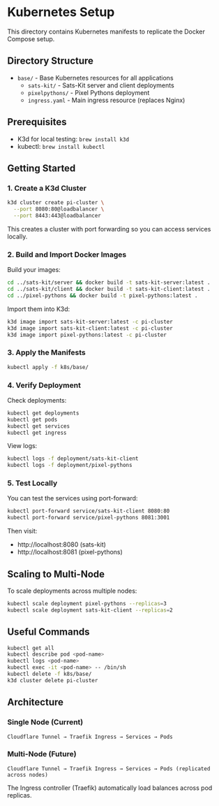 # Kubernetes Setup

This directory contains Kubernetes manifests to replicate the Docker Compose setup.

## Directory Structure

- `base/` - Base Kubernetes resources for all applications
  - `sats-kit/` - Sats-Kit server and client deployments
  - `pixelpythons/` - Pixel Pythons deployment
  - `ingress.yaml` - Main ingress resource (replaces Nginx)

## Prerequisites

- K3d for local testing: `brew install k3d`
- kubectl: `brew install kubectl`

## Getting Started

### 1. Create a K3d Cluster

```bash
k3d cluster create pi-cluster \
  --port 8080:80@loadbalancer \
  --port 8443:443@loadbalancer
```

This creates a cluster with port forwarding so you can access services locally.

### 2. Build and Import Docker Images

Build your images:

```bash
cd ../sats-kit/server && docker build -t sats-kit-server:latest .
cd ../sats-kit/client && docker build -t sats-kit-client:latest .
cd ../pixel-pythons && docker build -t pixel-pythons:latest .
```

Import them into K3d:

```bash
k3d image import sats-kit-server:latest -c pi-cluster
k3d image import sats-kit-client:latest -c pi-cluster
k3d image import pixel-pythons:latest -c pi-cluster
```

### 3. Apply the Manifests

```bash
kubectl apply -f k8s/base/
```

### 4. Verify Deployment

Check deployments:

```bash
kubectl get deployments
kubectl get pods
kubectl get services
kubectl get ingress
```

View logs:

```bash
kubectl logs -f deployment/sats-kit-client
kubectl logs -f deployment/pixel-pythons
```

### 5. Test Locally

You can test the services using port-forward:

```bash
kubectl port-forward service/sats-kit-client 8080:80
kubectl port-forward service/pixel-pythons 8081:3001
```

Then visit:

- http://localhost:8080 (sats-kit)
- http://localhost:8081 (pixel-pythons)

## Scaling to Multi-Node

To scale deployments across multiple nodes:

```bash
kubectl scale deployment pixel-pythons --replicas=3
kubectl scale deployment sats-kit-client --replicas=2
```

## Useful Commands

```bash
kubectl get all
kubectl describe pod <pod-name>
kubectl logs <pod-name>
kubectl exec -it <pod-name> -- /bin/sh
kubectl delete -f k8s/base/
k3d cluster delete pi-cluster
```

## Architecture

### Single Node (Current)

```
Cloudflare Tunnel → Traefik Ingress → Services → Pods
```

### Multi-Node (Future)

```
Cloudflare Tunnel → Traefik Ingress → Services → Pods (replicated across nodes)
```

The Ingress controller (Traefik) automatically load balances across pod replicas.
